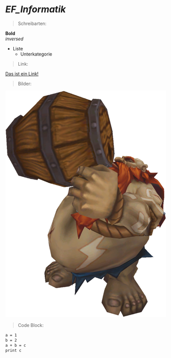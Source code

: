 # ***EF_Informatik***

>Schreibarten:  

 **Bold**  
 *inversed*
* Liste
  * Unterkategorie
 
 
  
>Link:

[Das ist ein Link!](https://www.thisworldthesedays.com/schweizer-informatikolympiade.html)

>Bilder:

![Image](images/Gragas_Render.png)

>Code Block:
```
a = 1
b = 2
a + b = c
print c
```

